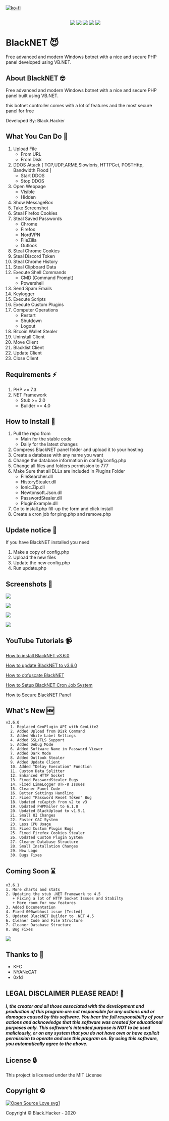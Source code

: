 [![ko-fi](https://www.ko-fi.com/img/githubbutton_sm.svg)](https://ko-fi.com/blackhacker)

<p align="center">
 <img src="https://e.top4top.io/p_1759cl1t61.png" alt="" />
</p>

<p align="center">
 <a href="#"><img align="center" src="https://img.shields.io/maintenance/yes/2020" /></a>
 <a href="#"><img align="center" src="https://img.shields.io/github/license/FarisCode511/BlackNET" /></a>
 <a href="#"><img align="center" src="https://img.shields.io/github/languages/top/FarisCode511/BlackNET" /></a>
 <a href="#"><img align="center" src="https://badgen.net/badge/color/awesome/pink?icon=awesome&label" /></a>
 <a href="#"><img align="center" src="https://img.shields.io/github/v/release/FarisCode511/BlackNET" /></a>
</p>

# BlackNET 😈
Free advanced and modern Windows botnet with a nice and secure PHP panel developed using VB.NET.

## About BlackNET 🤓
Free advanced and modern Windows botnet with a nice and secure PHP panel built using VB.NET.

this botnet controller comes with a lot of features and the most secure panel for free

Developed By: Black.Hacker

## What You Can Do 💪
 1. Upload File
    + From URL
    + From Disk
 2. DDOS Attack [ TCP,UDP,ARME,Slowloris, HTTPGet, POSTHttp, Bandwidth Flood ]
    + Start DDOS
    + Stop DDOS
 3. Open Webpage
     + Visible
     + Hidden
 4. Show MessageBox
 5. Take Screenshot
 6. Steal Firefox Cookies
 7. Steal Saved Passwords
    + Chrome
    + Firefox
    + NordVPN
    + FileZilla
    + Outlook
 8. Steal Chrome Cookies
 9. Steal Discord Token
 10. Steal Chrome History
 11. Steal Clipboard Data
 12. Execute Shell Commands
     + CMD (Command Prompt)
     + Powershell
 13. Send Spam Emails
 14. Keylogger
 15. Execute Scripts
 16. Execute Custom Plugins
 17. Computer Operations
     + Restart
     + Shutdown
     + Logout
 18. Bitcoin Wallet Stealer
 19. Uninstall Client
 20. Move Client
 21. Blacklist Client
 23. Update Client
 24. Close Client

## Requirements ⚡️
1. PHP >=  7.3
2. NET Framework
    + Stub >= 2.0
    + Builder >= 4.0

## How to Install 🤔
1. Pull the repo from
   + Main for the stable code
   + Daily for the latest changes
2. Compress BlackNET panel folder and upload it to your hosting
3. Create a database with any name you want
4. Change the database information in config/config.php
5. Change all files and folders permission to 777
6. Make Sure that all DLLs are included in Plugins Folder
   + FileSearcher.dll
   + HistoryStealer.dll
   + Ionic.Zip.dll
   + Newtonsoft.Json.dll
   + PasswordStealer.dll
   + PluginExample.dll
7. Go to install.php fill-up the form and click install
8. Create a cron job for ping.php and remove.php

## Update notice 📌
If you have BlackNET installed you need

1. Make a copy of config.php
2. Upload the new files
3. Update the new config.php
4. Run update.php

## Screenshots 🌌

![](https://d.top4top.io/p_1761hwi5l1.png)

![](https://e.top4top.io/p_17619zn222.png)

![](https://j.top4top.io/p_1738jsi5f2.png)

![](https://e.top4top.io/p_17686ahd51.png)

## YouTube Tutorials 📹
[How to install BlackNET v3.6.0](https://youtu.be/C0YRoLXc26w)

[How to update BlackNET to v3.6.0](https://youtu.be/IaZ3ZA-83UU)

[How to obfuscate BlackNET](https://www.youtube.com/watch?v=hzC8_UYGor0)

[How to Setup BlackNET Cron Job System](https://www.youtube.com/watch?v=rHCYGRA1h54)

[How to Secure BlackNET Panel](https://www.youtube.com/watch?v=P6dBDr9iCD8)


## What's New 🆕

```
v3.6.0
  1. Replaced GeoPlugin API with GeoLite2
  2. Added Upload from Disk Command
  3. Added White Label Settings
  4. Added SSL/TLS Support
  5. Added Debug Mode
  6. Added Software Name in Password Viewer
  7. Added Dark Mode
  8. Added Outlook Stealer
  9. Added Update Client
  10. Added "Delay Execution" Function
  11. Custom Data Splitter
  12. Enhanced HTTP Socket
  13. Fixed PasswordStealer Bugs
  14. Fixed LimeLogger UTF-8 Issues
  15. Cleaner Panel Code
  16. Better Settings Handling
  17. Fixed "Password Reset Token" Bug
  18. Updated reCaptch from v2 to v3
  19. Updated PHPMailer to 6.1.8
  20. Updated BlackUpload to v1.5.1
  21. Small UI Changes
  22. Faster C&C System
  23. Less CPU Usage
  24. Fixed Custom Plugin Bugs
  25. Fixed Firefox Cookies Stealer
  26. Updated Custom Plugin System
  27. Cleaner Database Structure
  28. Small Installation Changes
  29. New Logo
  30. Bugs Fixes
```

## Coming Soon ⌛
```
v3.6.1
1. More charts and stats
2. Updating the stub .NET Framework to 4.5
   + Fixing a lot of HTTP Socket Issues and Stabilty
   + More room for new features
3. Added Documentation
4. Fixed 000webhost issue [Tested]
5. Updated BlackNET Builder to .NET 4.5
6. Cleaner Code and File Structure
7. Cleaner Database Structure
8. Bug Fixes
```

![](https://j.top4top.io/p_1768wecce1.png)

## Thanks to 🙏
- KFC
- NYANxCAT
- 0xfd

## LEGAL DISCLAIMER PLEASE READ! 🛑
##### I, the creator and all those associated with the development and production of this program are not responsible for any actions and or damages caused by this software. You bear the full responsibility of your actions and acknowledge that this software was created for educational purposes only. This software's intended purpose is NOT to be used maliciously, or on any system that you do not have own or have explicit permission to operate and use this program on. By using this software, you automatically agree to the above.

## License 🔒
This project is licensed under the MIT License

## Copyright ©️
[![Open Source Love svg1](https://badges.frapsoft.com/os/v1/open-source.png?v=103)](https://github.com/ellerbrock/open-source-badges/) 

Copyright © Black.Hacker - 2020
